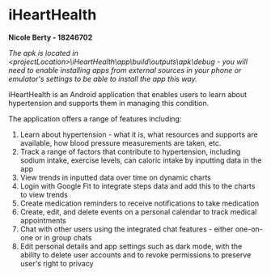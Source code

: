 # iHeartHealth

**Nicole Berty - 18246702**

*The apk is located in \<projectLocation>\iHeartHealth\app\build\outputs\apk\debug - you will need to enable installing apps from external sources in your phone or emulator's settings to be able to install the app this way.*

iHeartHealth is an Android application that enables users to learn about hypertension and supports them in managing this condition.

The application offers a range of features including:

  1. Learn about hypertension - what it is, what resources and supports are available, how blood pressure measurements are taken, etc.
  2. Track a range of factors that contribute to hypertension, including sodium intake, exercise levels, can caloric intake by inputting data in the app
  3. View trends in inputted data over time on dynamic charts
  4. Login with Google Fit to integrate steps data and add this to the charts to view trends
  5. Create medication reminders to receive notifications to take medication
  6. Create, edit, and delete events on a personal calendar to track medical appointments
  7. Chat with other users using the integrated chat features - either one-on-one or in group chats
  8. Edit personal details and app settings such as dark mode, with the ability to delete user accounts and to revoke permissions to preserve user's right to privacy
